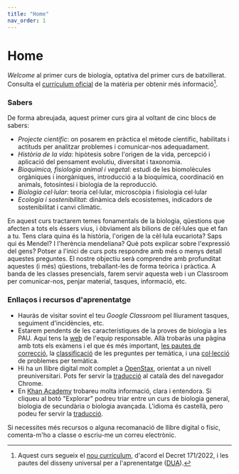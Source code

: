 ```yaml
---
title: "Home"
nav_order: 1
---
```


# Home
*Welcome* al primer curs de biologia, optativa del primer curs de batxillerat. Consulta el [currículum oficial](docs/official-curriculum-biologia1.pdf) de la matèria per obtenir més informació[^bignote].

[^bignote]: Aquest curs segueix el [nou currículum](https://projectes.xtec.cat/nou-curriculum/batxillerat/), d'acord el Decret 171/2022, i les pautes del disseny universal per a l'aprenentatge ([DUA](https://projectes.xtec.cat/educacioinclusiva/categoria/recursos/dua/)).

### **Sabers**
De forma abreujada, aquest primer curs gira al voltant de cinc blocs de sabers:

- *Projecte científic*: on posarem en pràctica el mètode científic, habilitats i actituds per analitzar problemes i comunicar-nos adequadament.
- *Història de la vida*: hipòtesis sobre l'origen de la vida, percepció i aplicació del pensament evolutiu, diversitat i taxonomia.
- *Bioquímica, fisiologia animal i vegetal*: estudi de les biomolècules orgàniques i inorgàniques, introducció a la bioquímica, coordinació en animals, fotosíntesi i biologia de la reproducció.
- *Biologia cel·lular*: teoria cel·lular, microscòpia i fisiologia cel·lular
- *Ecologia i sostenibilitat*: dinàmica dels ecosistemes, indicadors de sostenibilitat i canvi climàtic.





En aquest curs tractarem temes fonamentals de la biologia, qüestions que afecten a tots els éssers vius, i òbviament als bilions de cèl·lules que et fan a tu.
Tens clara quina és la història, l'origen de la cèl·lula eucariota? Saps qui és Mendel? I l'herència mendeliana? Què pots explicar sobre l'expressió del gens? 
Potser a l'inici de curs pots respondre amb més o menys detall aquestes preguntes. El nostre objectiu serà comprendre amb profunditat aquestes (i més) qüestions, treballant-les de forma teòrica i pràctica.
A banda de les classes presencials, farem servir aquesta web i un Classroom per comunicar-nos, penjar material, tasques, informació, etc.

### **Enllaços i recursos d'aprenentatge**

- Hauràs de visitar sovint el teu *Google Classroom* pel lliurament tasques, seguiment d'incidències, etc.
- Estarem pendents de les característiques de la proves de biologia a les PAU. Aquí tens la [web](https://www.ub.edu/paubiologia/) de l'equip responsable. Allà trobaràs una pàgina amb tots els exàmens i el que és més important, [les pautes de correcció](https://www.ub.edu/paubiologia/examens.htm), la [classificació](https://www.ub.edu/paubiologia/classificacio.htm) de les preguntes per temàtica, i una [col·lecció](https://drive.google.com/drive/folders/16qLS0m40pWSaf9_lZpuaeqh2lNANVwPX) de problemes per temàtica.
- Hi ha un llibre digital molt complet a [OpenStax](https://openstax.org/details/books/biology-2e), orientat a un nivell preuniversitari. Pots fer servir la [traducció](https://support.google.com/chrome/answer/173424?hl=es&co=GENIE.Platform%3DDesktop) al català des del navegador Chrome.
- En [Khan Academy](https://es.khanacademy.org/) trobareu molta informació, clara i entendora. Si cliqueu al botó "Explorar" podreu triar entre un curs de biologia general, biologia de secundària o biologia avançada. L'idioma és castellà, pero podeu fer servir la [traducció](https://support.google.com/chrome/answer/173424?hl=es&co=GENIE.Platform%3DDesktop).


Si necessites més recursos o alguna recomanació de llibre digital o físic, comenta-m'ho a classe o escriu-me un correu electrònic.
